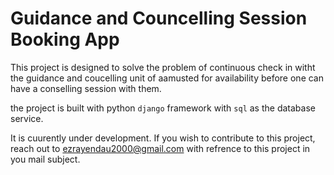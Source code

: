 # Guidance and Councelling Session Booking App

This project is designed to solve the problem of continuous check in witht the guidance and coucelling unit of aamusted for availability before one can have a conselling session with them.

the project is built with python ```django``` framework with ```sql``` as the database service. 

It is cuurently under development. If you wish to contribute to this project, reach out to ezrayendau2000@gmail.com with refrence to this project in you mail subject. 
